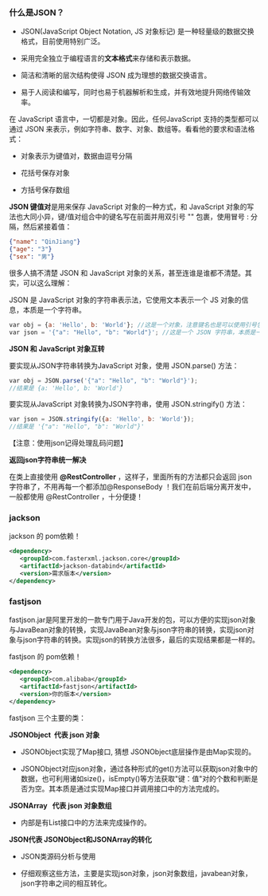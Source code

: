 ### 什么是JSON？

- JSON(JavaScript Object Notation, JS 对象标记) 是一种轻量级的数据交换格式，目前使用特别广泛。
    
- 采用完全独立于编程语言的**文本格式**来存储和表示数据。
    
- 简洁和清晰的层次结构使得 JSON 成为理想的数据交换语言。
    
- 易于人阅读和编写，同时也易于机器解析和生成，并有效地提升网络传输效率。
    

在 JavaScript 语言中，一切都是对象。因此，任何JavaScript 支持的类型都可以通过 JSON 来表示，例如字符串、数字、对象、数组等。看看他的要求和语法格式：

- 对象表示为键值对，数据由逗号分隔
    
- 花括号保存对象
    
- 方括号保存数组
    

**JSON 键值对**是用来保存 JavaScript 对象的一种方式，和 JavaScript 对象的写法也大同小异，键/值对组合中的键名写在前面并用双引号 "" 包裹，使用冒号 : 分隔，然后紧接着值：

```json
{"name": "QinJiang"}  
{"age": "3"}  
{"sex": "男"}
```

很多人搞不清楚 JSON 和 JavaScript 对象的关系，甚至连谁是谁都不清楚。其实，可以这么理解：

JSON 是 JavaScript 对象的字符串表示法，它使用文本表示一个 JS 对象的信息，本质是一个字符串。

```JavaScript
var obj = {a: 'Hello', b: 'World'}; //这是一个对象，注意键名也是可以使用引号包裹的  
var json = '{"a": "Hello", "b": "World"}'; //这是一个 JSON 字符串，本质是一个字符串
```

  

**JSON 和 JavaScript 对象互转**

要实现从JSON字符串转换为JavaScript 对象，使用 JSON.parse() 方法：

```JavaScript
var obj = JSON.parse('{"a": "Hello", "b": "World"}');  
//结果是 {a: 'Hello', b: 'World'}
```

要实现从JavaScript 对象转换为JSON字符串，使用 JSON.stringify() 方法：

```JavaScript
var json = JSON.stringify({a: 'Hello', b: 'World'});  
//结果是 '{"a": "Hello", "b": "World"}'
```
【注意：使用json记得处理乱码问题】

**返回json字符串统一解决**

在类上直接使用 **@RestController** ，这样子，里面所有的方法都只会返回 json 字符串了，不用再每一个都添加@ResponseBody ！我们在前后端分离开发中，一般都使用 @RestController ，十分便捷！

### jackson

jackson 的 pom依赖！
```xml
<dependency>  
   <groupId>com.fasterxml.jackson.core</groupId>  
   <artifactId>jackson-databind</artifactId>  
   <version>需求版本</version>  
</dependency>
```

### fastjson

fastjson.jar是阿里开发的一款专门用于Java开发的包，可以方便的实现json对象与JavaBean对象的转换，实现JavaBean对象与json字符串的转换，实现json对象与json字符串的转换。实现json的转换方法很多，最后的实现结果都是一样的。

fastjson 的 pom依赖！

```xml
<dependency>  
   <groupId>com.alibaba</groupId>  
   <artifactId>fastjson</artifactId>  
   <version>你的版本</version>  
</dependency>
```

fastjson 三个主要的类：

**JSONObject  代表 json 对象**

- JSONObject实现了Map接口, 猜想 JSONObject底层操作是由Map实现的。
    
- JSONObject对应json对象，通过各种形式的get()方法可以获取json对象中的数据，也可利用诸如size()，isEmpty()等方法获取"键：值"对的个数和判断是否为空。其本质是通过实现Map接口并调用接口中的方法完成的。
    

**JSONArray   代表 json 对象数组**

- 内部是有List接口中的方法来完成操作的。
    

**JSON代表 JSONObject和JSONArray的转化**

- JSON类源码分析与使用
    
- 仔细观察这些方法，主要是实现json对象，json对象数组，javabean对象，json字符串之间的相互转化。